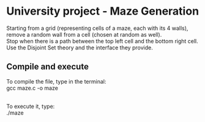 # University project - Maze Generation

Starting from a grid (representing cells of a maze, each with its 4 walls), remove a random wall from a cell (chosen at random as well). <br>
Stop when there is a path between the top left cell and the bottom right cell.
Use the Disjoint Set theory and the interface they provide.

## Compile and execute
To compile the file, type in the terminal: <br>
gcc maze.c -o maze <br><br>

To execute it, type: <br>
./maze
